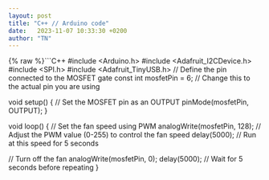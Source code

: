 ```yaml
---
layout: post
title: "C++ // Arduino code"
date:   2023-11-07 10:33:30 +0200
author: "TN"
---
```

{% raw %}```C++
#include <Arduino.h>
#include <Adafruit_I2CDevice.h>
#include <SPI.h>
 #include <Adafruit_TinyUSB.h>
// Define the pin connected to the MOSFET gate
const int mosfetPin = 6; // Change this to the actual pin you are using

void setup() {
  // Set the MOSFET pin as an OUTPUT
  pinMode(mosfetPin, OUTPUT);
}

void loop() {
  // Set the fan speed using PWM
  analogWrite(mosfetPin, 128); // Adjust the PWM value (0-255) to control the fan speed
  delay(5000); // Run at this speed for 5 seconds

  // Turn off the fan
  analogWrite(mosfetPin, 0);
  delay(5000); // Wait for 5 seconds before repeating
}
```{% endraw %}